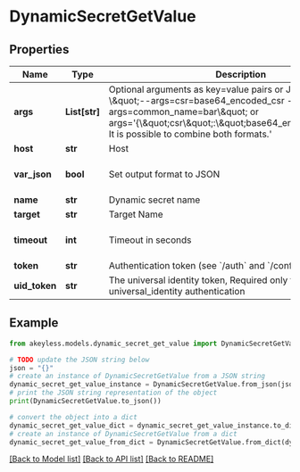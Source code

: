 # DynamicSecretGetValue


## Properties

Name | Type | Description | Notes
------------ | ------------- | ------------- | -------------
**args** | **List[str]** | Optional arguments as key&#x3D;value pairs or JSON strings, e.g - \\\&quot;--args&#x3D;csr&#x3D;base64_encoded_csr --args&#x3D;common_name&#x3D;bar\\\&quot; or args&#x3D;&#39;{\\\&quot;csr\\\&quot;:\\\&quot;base64_encoded_csr\\\&quot;}. It is possible to combine both formats.&#39; | [optional] 
**host** | **str** | Host | [optional] 
**var_json** | **bool** | Set output format to JSON | [optional] [default to False]
**name** | **str** | Dynamic secret name | 
**target** | **str** | Target Name | [optional] 
**timeout** | **int** | Timeout in seconds | [optional] [default to 15]
**token** | **str** | Authentication token (see &#x60;/auth&#x60; and &#x60;/configure&#x60;) | [optional] 
**uid_token** | **str** | The universal identity token, Required only for universal_identity authentication | [optional] 

## Example

```python
from akeyless.models.dynamic_secret_get_value import DynamicSecretGetValue

# TODO update the JSON string below
json = "{}"
# create an instance of DynamicSecretGetValue from a JSON string
dynamic_secret_get_value_instance = DynamicSecretGetValue.from_json(json)
# print the JSON string representation of the object
print(DynamicSecretGetValue.to_json())

# convert the object into a dict
dynamic_secret_get_value_dict = dynamic_secret_get_value_instance.to_dict()
# create an instance of DynamicSecretGetValue from a dict
dynamic_secret_get_value_from_dict = DynamicSecretGetValue.from_dict(dynamic_secret_get_value_dict)
```
[[Back to Model list]](../README.md#documentation-for-models) [[Back to API list]](../README.md#documentation-for-api-endpoints) [[Back to README]](../README.md)


